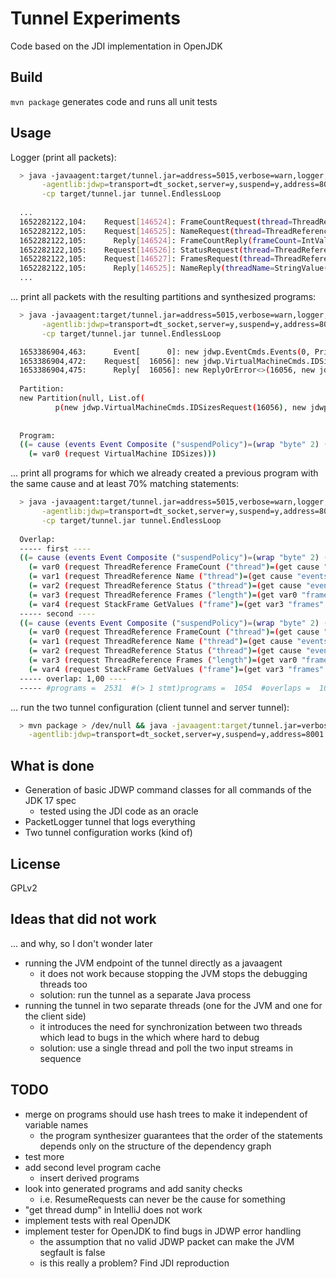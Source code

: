 Tunnel Experiments
==================
Code based on the JDI implementation in OpenJDK

Build
-----
`mvn package` generates code and runs all unit tests

Usage
-----
Logger (print all packets):
```sh
  > java -javaagent:target/tunnel.jar=address=5015,verbose=warn,logger,--packets \
       -agentlib:jdwp=transport=dt_socket,server=y,suspend=y,address=8001 \
       -cp target/tunnel.jar tunnel.EndlessLoop
       
  ...
  1652282122,104:    Request[146524]: FrameCountRequest(thread=ThreadReference(1))
  1652282122,105:    Request[146525]: NameRequest(thread=ThreadReference(1))
  1652282122,105:      Reply[146524]: FrameCountReply(frameCount=IntValue(1))
  1652282122,105:    Request[146526]: StatusRequest(thread=ThreadReference(1))
  1652282122,105:    Request[146527]: FramesRequest(thread=ThreadReference(1), startFrame=IntValue(0), length=IntValue(1))
  1652282122,105:      Reply[146525]: NameReply(threadName=StringValue(main))
  ...
```

... print all packets with the resulting partitions and synthesized programs:
```sh
  > java -javaagent:target/tunnel.jar=address=5015,verbose=warn,logger,mode=code,--packets,--partitions,--programs \
       -agentlib:jdwp=transport=dt_socket,server=y,suspend=y,address=8001 \
       -cp target/tunnel.jar tunnel.EndlessLoop

  1653386904,463:      Event[      0]: new jdwp.EventCmds.Events(0, PrimitiveValue.wrap((byte)2), new ListValue<>(Type.LIST, List.of(new EventCmds.Events.VMStart(PrimitiveValue.wrap(0), new ThreadRefere... (-26 more)
  1653386904,472:    Request[  16056]: new jdwp.VirtualMachineCmds.IDSizesRequest(16056)
  1653386904,475:      Reply[  16056]: new ReplyOrError<>(16056, new jdwp.VirtualMachineCmds.IDSizesReply(16056, PrimitiveValue.wrap(8), PrimitiveValue.wrap(8), PrimitiveValue.wrap(8), PrimitiveValue.wr... (-6 more)
  
  Partition:
  new Partition(null, List.of(
          p(new jdwp.VirtualMachineCmds.IDSizesRequest(16056), new jdwp.VirtualMachineCmds.IDSizesReply(16056, PrimitiveValue.wrap(8), PrimitiveValue.wrap(8), PrimitiveValue.wrap(8), PrimitiveValue.wrap(8), PrimitiveValue.wrap(8)))))
  
  
  Program:
  ((= cause (events Event Composite ("suspendPolicy")=(wrap "byte" 2) ("events" 0 "requestID")=(wrap "int" 0) ("events" 0 "thread")=(wrap "thread" 1)))
    (= var0 (request VirtualMachine IDSizes)))
```

... print all programs for which we already created a previous program with the same cause 
and at least 70% matching statements:
```sh
  > java -javaagent:target/tunnel.jar=address=5015,verbose=warn,logger,mode=code,--packets,--overlaps \
       -agentlib:jdwp=transport=dt_socket,server=y,suspend=y,address=8001 \
       -cp target/tunnel.jar tunnel.EndlessLoop
       
  Overlap:
  ----- first ----
  ((= cause (events Event Composite ("suspendPolicy")=(wrap "byte" 2) ("events" 0 "requestID")=(wrap "int" 56) ("events" 0 "thread")=(wrap "thread" 1) ("events" 0 "location" "codeIndex")=(wrap "long" 2) ("events" 0 "location" "declaringType")=(wrap "class-type" 1055) ("events" 0 "location" "methodRef")=(wrap "method" 105553122640072)))
    (= var0 (request ThreadReference FrameCount ("thread")=(get cause "events" 0 "thread")))
    (= var1 (request ThreadReference Name ("thread")=(get cause "events" 0 "thread")))
    (= var2 (request ThreadReference Status ("thread")=(get cause "events" 0 "thread")))
    (= var3 (request ThreadReference Frames ("length")=(get var0 "frameCount") ("startFrame")=(wrap "int" 0) ("thread")=(get cause "events" 0 "thread")))
    (= var4 (request StackFrame GetValues ("frame")=(get var3 "frames" 0 "frameID") ("thread")=(get cause "events" 0 "thread") ("slots" 0 "sigbyte")=(wrap "byte" 91) ("slots" 0 "slot")=(wrap "int" 0) ("slots" 1 "sigbyte")=(wrap "byte" 73) ("slots" 1 "slot")=(get var0 "frameCount"))))
  ----- second ----
  ((= cause (events Event Composite ("suspendPolicy")=(wrap "byte" 2) ("events" 0 "requestID")=(wrap "int" 56) ("events" 0 "thread")=(wrap "thread" 1) ("events" 0 "location" "codeIndex")=(wrap "long" 2) ("events" 0 "location" "declaringType")=(wrap "class-type" 1055) ("events" 0 "location" "methodRef")=(wrap "method" 105553122640072)))
    (= var0 (request ThreadReference FrameCount ("thread")=(get cause "events" 0 "thread")))
    (= var1 (request ThreadReference Name ("thread")=(get cause "events" 0 "thread")))
    (= var2 (request ThreadReference Status ("thread")=(get cause "events" 0 "thread")))
    (= var3 (request ThreadReference Frames ("length")=(get var0 "frameCount") ("startFrame")=(wrap "int" 0) ("thread")=(get cause "events" 0 "thread")))
    (= var4 (request StackFrame GetValues ("frame")=(get var3 "frames" 0 "frameID") ("thread")=(get cause "events" 0 "thread") ("slots" 0 "sigbyte")=(wrap "byte" 91) ("slots" 0 "slot")=(wrap "int" 0) ("slots" 1 "sigbyte")=(wrap "byte" 73) ("slots" 1 "slot")=(get var0 "frameCount"))))
  ----- overlap: 1,00 ----
  ----- #programs =  2531  #(> 1 stmt)programs =  1054  #overlaps =  1039 (98,58%) 
```

... run the two tunnel configuration (client tunnel and server tunnel):
```sh
  > mvn package > /dev/null && java -javaagent:target/tunnel.jar=verbose=debug,logger,tunnel=server:address=5015,verbose=debug,logger,tunnel=client\
    -agentlib:jdwp=transport=dt_socket,server=y,suspend=y,address=8001 -cp target/tunnel.jar tunnel.EndlessLoop
```

What is done
------------
- Generation of basic JDWP command classes for all commands of the JDK 17 spec
  - tested using the JDI code as an oracle
- PacketLogger tunnel that logs everything
- Two tunnel configuration works (kind of)

License
-------
GPLv2

Ideas that did not work
-----------------------
... and why, so I don't wonder later

- running the JVM endpoint of the tunnel directly as a javaagent
  - it does not work because stopping the JVM stops the debugging threads too
  - solution: run the tunnel as a separate Java process
- running the tunnel in two separate threads (one for the JVM and one for the client side)
  - it introduces the need for synchronization between two threads which lead to bugs in the
    which where hard to debug
  - solution: use a single thread and poll the two input streams in sequence

TODO
----
- merge on programs should use hash trees to make it independent of variable names
  - the program synthesizer guarantees that the order of the statements depends only on the structure 
    of the dependency graph
- test more
- add second level program cache
  - insert derived programs
- look into generated programs and add sanity checks
  - i.e. ResumeRequests can never be the cause for something
- "get thread dump" in IntelliJ does not work
- implement tests with real OpenJDK
- implement tester for OpenJDK to find bugs in JDWP error handling
  - the assumption that no valid JDWP packet can make the JVM segfault is false
  - is this really a problem? Find JDI reproduction